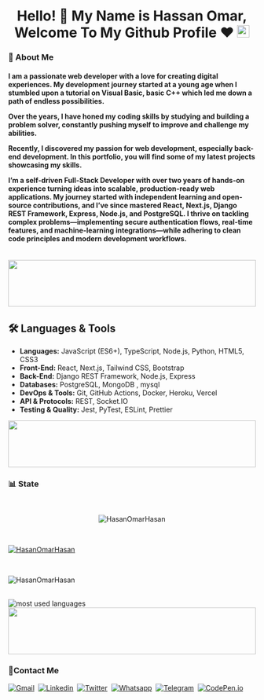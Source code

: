 <h1 align="center">
  Hello! 👋 My Name is Hassan Omar, Welcome To My Github Profile ♥
  <img src="https://media.giphy.com/media/hvRJCLFzcasrR4ia7z/giphy.gif" width="25">
</h1>
<!-- 
<p align="center">
  <a href="https://github.com/DenverCoder1/readme-typing-svg"><img src="https://readme-typing-svg.herokuapp.com/?lines=Front-end%20web%20developer;Always%20learning%20new%20things&font=Fira%20Code&center=true&width=440&height=45&color=f75c7e&vCenter=true&size=22"></a>
  <img align="center" alt="GIF" src="https://github.com/abhisheknaiidu/abhisheknaiidu/blob/master/code.gif?raw=true" width="50%" height="50%" />
</p> 
   -->


<h3>🚀 About Me</h3> 
<h4> 
  I am a passionate web developer with a love for creating digital experiences. My development journey started at a young age when I stumbled upon a tutorial on Visual Basic, basic C++ which led me down a path of endless possibilities.

Over the years, I have honed my coding skills by studying and building a problem solver, constantly pushing myself to improve and challenge my abilities.

Recently, I discovered my passion for web development, especially back-end development. In this portfolio, you will find some of my latest projects showcasing my skills.

I’m a self-driven Full-Stack Developer with over two years of hands-on experience turning ideas into scalable, production-ready web applications. My journey started with independent learning and open-source contributions, and I’ve since mastered React, Next.js, Django REST Framework, Express, Node.js, and PostgreSQL. I thrive on tackling complex problems—implementing secure authentication flows, real-time features, and machine-learning integrations—while adhering to clean code principles and modern development workflows.
</h4>
<br>



<img align="center" src="https://github.com/Govindv7555/Govindv7555/blob/main/49e76e0596857673c5c80c85b84394c1.gif" width= 100% height=95px>

## 🛠️ Languages & Tools

* **Languages:** JavaScript (ES6+), TypeScript,  Node.js, Python, HTML5, CSS3
* **Front-End:** React, Next.js, Tailwind CSS, Bootstrap
* **Back-End:** Django REST Framework, Node.js, Express
* **Databases:** PostgreSQL, MongoDB , mysql
* **DevOps & Tools:** Git, GitHub Actions, Docker, Heroku, Vercel
* **API & Protocols:** REST, Socket.IO
* **Testing & Quality:** Jest, PyTest, ESLint, Prettier


<img src="https://github.com/Govindv7555/Govindv7555/blob/main/49e76e0596857673c5c80c85b84394c1.gif" width=100% height=95px>

### 📊 State

<br>
<p align="center"> <img src="https://komarev.com/ghpvc/?username=HasanOmarHasan&label=Profile%20views&color=0e75b6&style=flat" alt="HasanOmarHasan" /> </p>
<br>

<p align="left"> <a href="https://github.com/ryo-ma/github-profile-trophy"><img src="https://github-profile-trophy.vercel.app/?username=HasanOmarHasan" alt="HasanOmarHasan" /></a> </p>
<br>

<p><img  src="https://github-readme-streak-stats.herokuapp.com/?user=HasanOmarHasan&" alt="HasanOmarHasan" /></p>

<br>

<img src="https://github-readme-stats.vercel.app/api/top-langs?username=HasanOmarHasan&show_icons=true&locale=en&layout=compact&theme=radical" alt="most used languages" />
<br>


<img src="https://github.com/Govindv7555/Govindv7555/blob/main/49e76e0596857673c5c80c85b84394c1.gif" width=100% height=95px >

 ### 🔗Contact Me
[![Gmail](https://img.shields.io/badge/Gmail-D14836?style=for-the-badge&logo=gmail&logoColor=white&link=mailto:hasanomarwork@gmail.com)](mailto:hasanomarwork@gmail.com)&nbsp;
[![Linkedin](https://img.shields.io/badge/LinkedIn-0077B5?style=for-the-badge&logo=linkedin&logoColor=white
)](https://www.linkedin.com/in/hasanomarhasan/)&nbsp;
[![Twitter](https://img.shields.io/badge/Twitter-1DA1F2?style=for-the-badge&logo=twitter&logoColor=white)](https://twitter.com/hasan_omarHasan)&nbsp;
[![Whatsapp](https://img.shields.io/badge/-Whatsapp-075e54?style=for-the-badge&logo=Whatsapp&logoColor=white)](https://api.whatsapp.com/send?phone=01153445721)&nbsp;
[![Telegram](https://img.shields.io/badge/-telegram-075e54?style=for-the-badge&logo=telegram)](https://web.telegram.org/k/#@HasanOmarHassan)&nbsp;
[![CodePen.io](https://img.shields.io/badge/Codepen-000000?style=for-the-badge&logo=codepen&logoColor=white)](https://codepen.io/hasanomar)&nbsp;


